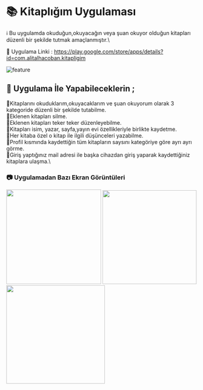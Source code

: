
# :books: Kitaplığım Uygulaması

:information_source: Bu uygulamda okuduğun,okuyacağın veya şuan okuyor olduğun kitapları düzenli bir şekilde tutmak amaçlanmıştır.\

:link: Uygulama Linki : https://play.google.com/store/apps/details?id=com.alitalhacoban.kitapligim

![feature](https://user-images.githubusercontent.com/64840495/124169797-51b6d280-daaf-11eb-84ff-c32e2acfce20.png)
 

##  :scroll: Uygulama İle Yapabileceklerin ;

:small_blue_diamond:Kitaplarını okuduklarım,okuyacaklarım ve şuan okuyorum olarak 3 kategoride düzenli bir şekilde tutabilme.\
:small_blue_diamond:Eklenen kitapları silme.\
:small_blue_diamond:Eklenen kitapları teker teker düzenleyebilme.\
:small_blue_diamond:Kitapları isim, yazar, sayfa,yayın evi özellikleriyle birlikte kaydetme.\
:small_blue_diamond:Her kitaba özel o kitap ile ilgili düşünceleri yazabilme.\
:small_blue_diamond:Profil kısmında kaydettiğin tüm kitapların saysını kategöriye göre ayrı ayrı görme.\
:small_blue_diamond:Giriş yaptığınız mail adresi ile başka cihazdan giriş yaparak kaydettiğiniz kitaplara ulaşma.\

### :camera:  Uygulamadan Bazı Ekran Görüntüleri 

<img src="https://user-images.githubusercontent.com/64840495/124169874-6abf8380-daaf-11eb-8301-3be7cc0d781e.PNG"  width="250" > <img src="https://user-images.githubusercontent.com/64840495/124170003-917dba00-daaf-11eb-95fb-1fa798bb8c2f.PNG"  width="248" > <img src="https://user-images.githubusercontent.com/64840495/124170507-2e405780-dab0-11eb-8e9f-7c5f33e843c1.PNG"  width="260"  >









